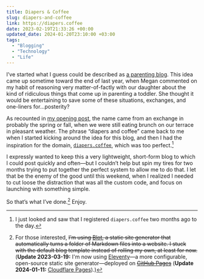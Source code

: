 ```yaml
---
title: Diapers & Coffee
slug: diapers-and-coffee
link: https://diapers.coffee
date: 2023-02-19T21:33:26 +00:00
updated_date: 2024-01-20T23:10:00 +03:00
tags:
  - "Blogging"
  - "Technology"
  - "Life"
---
```


I’ve started what I guess could be described as [a parenting blog](https://diapers.coffee). This idea came up sometime toward the end of last year, when Megan commented on my habit of reasoning very matter-of-factly with our daughter about the kind of ridiculous things that come up in parenting a toddler. She thought it would be entertaining to save some of these situations, exchanges, and one-liners for…posterity?

As recounted in [my opening post](https://diapers.coffee/2023/02/19/diapers-and-coffee), the name came from an exchange in probably the spring or fall, when we were still eating brunch on our terrace in pleasant weather. The phrase “diapers and coffee” came back to me when I started kicking around the idea for this blog, and then I had the inspiration for the domain, [`diapers.coffee`](https://diapers.coffee), which was too perfect.[^domain]

I expressly wanted to keep this a very lightweight, short-form blog to which I could post quickly and often—but I couldn’t help but spin my tires for two months trying to put together the perfect system to allow me to do that. I let that be the enemy of the good until this weekend, when I realized I needed to cut loose the distraction that was all the custom code, and focus on launching with something simple.

So that’s what I’ve done.[^stack] Enjoy.

[^domain]: I just looked and saw that I registered `diapers.coffee` two months ago to the day.

[^stack]: For those interested, ~~I’m using [Blot](https://blot.im/), a static site generator that automatically turns a folder of Markdown files into a website. I stuck with the default blog template instead of rolling my own, at least for now.~~ (**Update 2023-03-19:** I'm now using [Eleventy](https://www.11ty.dev/)—a more configurable, open-source static site generator—deployed on ~~[GitHub Pages](https://pages.github.com/)~~ (**Update 2024-01-11:** [Cloudflare Pages](https://pages.cloudflare.com/)).)
